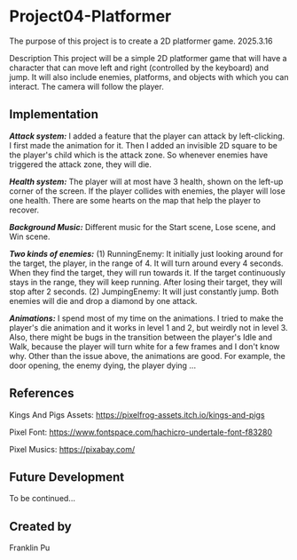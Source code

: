 # Project04-Platformer
The purpose of this project is to create a 2D platformer game.
2025.3.16

Description
This project will be a simple 2D platformer game that will have a character that can move left and right (controlled by the keyboard) and jump. 
It will also include enemies, platforms, and objects with which you can interact. The camera will follow the player.

## Implementation
**_Attack system:_**
I added a feature that the player can attack by left-clicking. I first made the animation for it. Then I added an invisible 2D square to be the player's child which is the attack zone. So whenever enemies have triggered the attack zone, they will die.

**_Health system:_**
The player will at most have 3 health, shown on the left-up corner of the screen. If the player collides with enemies, the player will lose one health. There are some hearts on the map that help the player to recover.

**_Background Music:_**
Different music for the Start scene, Lose scene, and Win scene.

**_Two kinds of enemies:_**
(1) RunningEnemy: It initially just looking around for the target, the player, in the range of 4. It will turn around every 4 seconds. When they find the target, they will run towards it. If the target continuously stays in the range, they will keep running. After losing their target, they will stop after 2 seconds.
(2) JumpingEnemy: It will just constantly jump.
Both enemies will die and drop a diamond by one attack.

**_Animations:_**
I spend most of my time on the animations. I tried to make the player's die animation and it works in level 1 and 2, but weirdly not in level 3. Also, there might be bugs in the transition between the player's Idle and Walk, because the player will turn white for a few frames and I don't know why. Other than the issue above, the animations are good. For example, the door opening, the enemy dying, the player dying ...

## References
Kings And Pigs Assets: https://pixelfrog-assets.itch.io/kings-and-pigs

Pixel Font: https://www.fontspace.com/hachicro-undertale-font-f83280

Pixel Musics: https://pixabay.com/

## Future Development
To be continued...

## Created by
Franklin Pu
